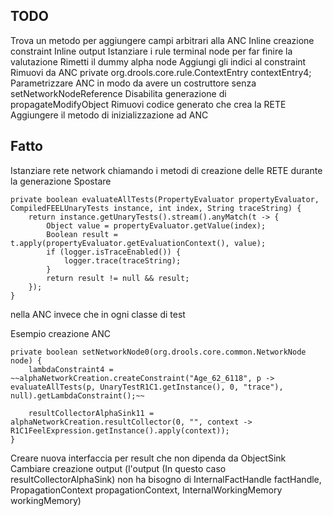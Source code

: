 ## TODO

Trova un metodo per aggiungere campi arbitrari alla ANC
Inline creazione constraint
Inline output
Istanziare i rule terminal node per far finire la valutazione
Rimetti il dummy alpha node
Aggiungi gli indici al constraint
Rimuovi da ANC private org.drools.core.rule.ContextEntry contextEntry4;
Parametrizzare ANC in modo da avere un costruttore senza setNetworkNodeReference
Disabilita generazione di propagateModifyObject
Rimuovi codice generato che crea la RETE
Aggiungere il metodo di inizializzazione ad ANC

## Fatto

Istanziare rete network chiamando i metodi di creazione delle RETE durante la generazione
Spostare

    private boolean evaluateAllTests(PropertyEvaluator propertyEvaluator, CompiledFEELUnaryTests instance, int index, String traceString) {
        return instance.getUnaryTests().stream().anyMatch(t -> {
            Object value = propertyEvaluator.getValue(index);
            Boolean result = t.apply(propertyEvaluator.getEvaluationContext(), value);
            if (logger.isTraceEnabled()) {
                logger.trace(traceString);
            }
            return result != null && result;
        });
    }

nella ANC invece che in ogni classe di test

Esempio creazione ANC

    private boolean setNetworkNode0(org.drools.core.common.NetworkNode node) {
        lambdaConstraint4 = ~~alphaNetworkCreation.createConstraint("Age_62_6118", p -> evaluateAllTests(p, UnaryTestR1C1.getInstance(), 0, "trace"), null).getLambdaConstraint();~~

        resultCollectorAlphaSink11 = alphaNetworkCreation.resultCollector(0, "", context -> R1C1FeelExpression.getInstance().apply(context));
    }

Creare nuova interfaccia per result che non dipenda da ObjectSink
Cambiare creazione output (l'output (In questo caso resultCollectorAlphaSink) non ha bisogno di InternalFactHandle factHandle, PropagationContext propagationContext, InternalWorkingMemory workingMemory)